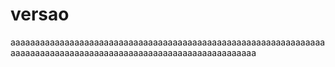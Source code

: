 # versao
aaaaaaaaaaaaaaaaaaaaaaaaaaaaaaaaaaaaaaaaaaaaaaaaaaaaaaaaaaaaaaaaaaaaaaaaaaaaaaaaaaaaaaaaaaaaaaaaaaaaaaaaaaaaaaaaaa
